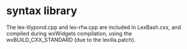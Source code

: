 # syntax library

The lex-lilypond.cpp and lex-rfw.cpp are included in LexBash.cxx, 
and compiled during wxWidgets compilation, using the wxBUILD_CXX_STANDARD
(due to the lexilla.patch).

